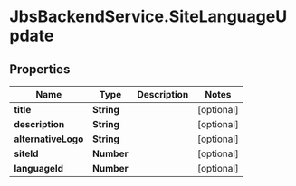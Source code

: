 # JbsBackendService.SiteLanguageUpdate

## Properties
Name | Type | Description | Notes
------------ | ------------- | ------------- | -------------
**title** | **String** |  | [optional] 
**description** | **String** |  | [optional] 
**alternativeLogo** | **String** |  | [optional] 
**siteId** | **Number** |  | [optional] 
**languageId** | **Number** |  | [optional] 
